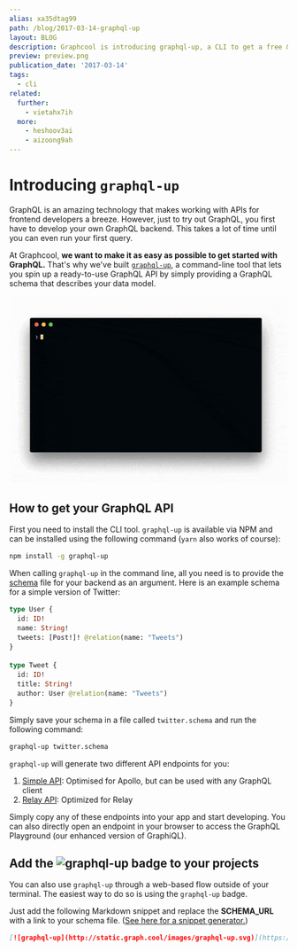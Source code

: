 ```yaml
---
alias: xa35dtag99
path: /blog/2017-03-14-graphql-up
layout: BLOG
description: Graphcool is introducing graphql-up, a CLI to get a free & ready to use GraphQL API.
preview: preview.png
publication_date: '2017-03-14'
tags:
  - cli
related:
  further:
    - vietahx7ih
  more:
    - heshoov3ai
    - aizoong9ah
---
```


# Introducing `graphql-up`

GraphQL is an amazing technology that makes working with APIs for frontend developers a breeze. However, just to try out GraphQL, you first have to develop your own GraphQL backend. This takes a lot of time until you can even run your first query.

At Graphcool, **we want to make it as easy as possible to get started with GraphQL.** That's why we've built [`graphql-up`](https://graph.cool/graphql-up/), a command-line tool that lets you spin up a ready-to-use GraphQL API by simply providing a GraphQL schema that describes your data model.

![](./terminal.gif)


## How to get your GraphQL API

First you need to install the CLI tool. `graphql-up` is available via NPM and can be installed using the following command (`yarn` also works of course):

```sh
npm install -g graphql-up
```

When calling `graphql-up` in the command line, all you need is to provide the [schema](!alias-kr84dktnp0#what-is-a-graphql-schema-definition) file for your backend as an argument. Here is an example schema for a simple version of Twitter:

```graphql
type User {
  id: ID!
  name: String!
  tweets: [Post!]! @relation(name: "Tweets")
}

type Tweet {
  id: ID!
  title: String!
  author: User @relation(name: "Tweets")
}
``` 

Simply save your schema in a file called `twitter.schema` and run the following command:

```sh
graphql-up twitter.schema
```

`graphql-up` will generate two different API endpoints for you:

1. [Simple API](!alias-heshoov3ai): Optimised for Apollo, but can be used with any GraphQL client 
2. [Relay API](!alias-aizoong9ah): Optimized for Relay

Simply copy any of these endpoints into your app and start developing. You can also directly open an endpoint in your browser to access the GraphQL Playground (our enhanced version of GraphiQL).


## Add the ![graphql-up](http://static.graph.cool/images/graphql-up.svg) badge to your projects

You can also use `graphql-up` through a web-based flow outside of your terminal. The easiest way to do so is using the `graphql-up` badge.

Just add the following Markdown snippet and replace the __SCHEMA_URL__ with a link to your schema file. ([See here for a snippet generator.](/graphql-up/))

```md
[![graphql-up](http://static.graph.cool/images/graphql-up.svg)](https://www.graph.cool/graphql-up/new?source=__SCHEMA_URL__)
```
